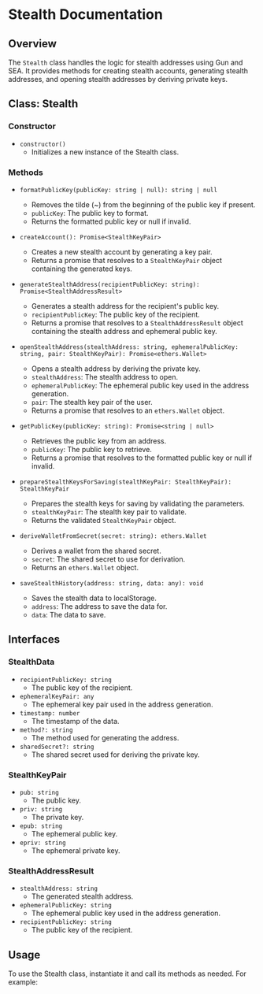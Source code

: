 # Stealth Documentation

## Overview

The `Stealth` class handles the logic for stealth addresses using Gun and SEA. It provides methods for creating stealth accounts, generating stealth addresses, and opening stealth addresses by deriving private keys.

## Class: Stealth

### Constructor

- `constructor()`
  - Initializes a new instance of the Stealth class.

### Methods

- `formatPublicKey(publicKey: string | null): string | null`
  - Removes the tilde (~) from the beginning of the public key if present.
  - `publicKey`: The public key to format.
  - Returns the formatted public key or null if invalid.

- `createAccount(): Promise<StealthKeyPair>`
  - Creates a new stealth account by generating a key pair.
  - Returns a promise that resolves to a `StealthKeyPair` object containing the generated keys.

- `generateStealthAddress(recipientPublicKey: string): Promise<StealthAddressResult>`
  - Generates a stealth address for the recipient's public key.
  - `recipientPublicKey`: The public key of the recipient.
  - Returns a promise that resolves to a `StealthAddressResult` object containing the stealth address and ephemeral public key.

- `openStealthAddress(stealthAddress: string, ephemeralPublicKey: string, pair: StealthKeyPair): Promise<ethers.Wallet>`
  - Opens a stealth address by deriving the private key.
  - `stealthAddress`: The stealth address to open.
  - `ephemeralPublicKey`: The ephemeral public key used in the address generation.
  - `pair`: The stealth key pair of the user.
  - Returns a promise that resolves to an `ethers.Wallet` object.

- `getPublicKey(publicKey: string): Promise<string | null>`
  - Retrieves the public key from an address.
  - `publicKey`: The public key to retrieve.
  - Returns a promise that resolves to the formatted public key or null if invalid.

- `prepareStealthKeysForSaving(stealthKeyPair: StealthKeyPair): StealthKeyPair`
  - Prepares the stealth keys for saving by validating the parameters.
  - `stealthKeyPair`: The stealth key pair to validate.
  - Returns the validated `StealthKeyPair` object.

- `deriveWalletFromSecret(secret: string): ethers.Wallet`
  - Derives a wallet from the shared secret.
  - `secret`: The shared secret to use for derivation.
  - Returns an `ethers.Wallet` object.

- `saveStealthHistory(address: string, data: any): void`
  - Saves the stealth data to localStorage.
  - `address`: The address to save the data for.
  - `data`: The data to save.

## Interfaces

### StealthData

- `recipientPublicKey: string`
  - The public key of the recipient.
- `ephemeralKeyPair: any`
  - The ephemeral key pair used in the address generation.
- `timestamp: number`
  - The timestamp of the data.
- `method?: string`
  - The method used for generating the address.
- `sharedSecret?: string`
  - The shared secret used for deriving the private key.

### StealthKeyPair

- `pub: string`
  - The public key.
- `priv: string`
  - The private key.
- `epub: string`
  - The ephemeral public key.
- `epriv: string`
  - The ephemeral private key.

### StealthAddressResult

- `stealthAddress: string`
  - The generated stealth address.
- `ephemeralPublicKey: string`
  - The ephemeral public key used in the address generation.
- `recipientPublicKey: string`
  - The public key of the recipient.

## Usage

To use the Stealth class, instantiate it and call its methods as needed. For example:
